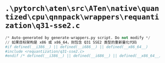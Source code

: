 # `.\pytorch\aten\src\ATen\native\quantized\cpu\qnnpack\wrappers\requantization\q31-sse2.c`

```py
/* Auto-generated by generate-wrappers.py script. Do not modify */
// 如果目标架构是 x86 或 x86_64，则包含 Q31 SSE2 类型的重新量化代码
#if defined(__i386__) || defined(__i686__) || defined(__x86_64__)
#include <requantization/q31-sse2.c>
#endif /* defined(__i386__) || defined(__i686__) || defined(__x86_64__) */
```